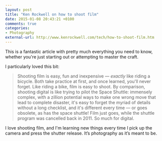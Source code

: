 ```yaml
---
layout: post
title: "Ken Rockwell on how to shoot film"
date: 2015-01-08 20:43:21 +0100
comments: true
categories: 
- Photography
external-url: http://www.kenrockwell.com/tech/how-to-shoot-film.htm
---
```


This is a fantastic article with pretty much everything you need to know, whether you're just starting out or attempting to master the craft. 

I particularly loved this bit:

> Shooting film is easy, fun and inexpensive — _exactly_ like riding a bicycle. Both take practice at first, and once learned, you'll never forget. Like riding a bike, film is easy to shoot. By comparison, shooting digital is like trying to pilot the Space Shuttle: immensely complex, with a zillion potential ways to make one wrong move that lead to complete disaster, it's easy to forget the myriad of details without a long checklist, and it's different every time — or goes obsolete, as has the space shuttle! Film just goes, while the shuttle program was cancelled back in 2011. So much for digital.

I love shooting film, and I'm learning new things every time I pick up the camera and press the shutter release. It’s photography as it’s meant to be.